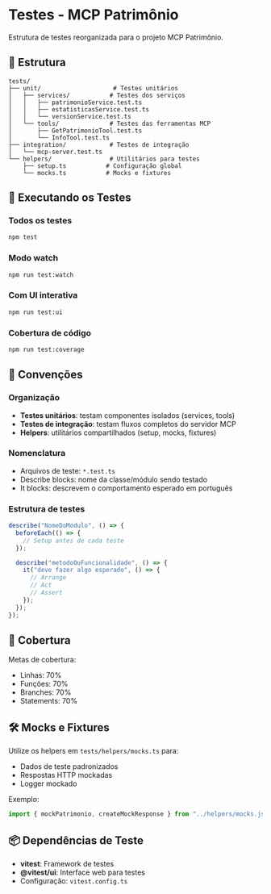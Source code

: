 # Testes - MCP Patrimônio

Estrutura de testes reorganizada para o projeto MCP Patrimônio.

## 📁 Estrutura

```
tests/
├── unit/                    # Testes unitários
│   ├── services/           # Testes dos serviços
│   │   ├── patrimonioService.test.ts
│   │   ├── estatisticasService.test.ts
│   │   └── versionService.test.ts
│   └── tools/              # Testes das ferramentas MCP
│       ├── GetPatrimonioTool.test.ts
│       └── InfoTool.test.ts
├── integration/            # Testes de integração
│   └── mcp-server.test.ts
└── helpers/                # Utilitários para testes
    ├── setup.ts           # Configuração global
    └── mocks.ts           # Mocks e fixtures

```

## 🚀 Executando os Testes

### Todos os testes
```bash
npm test
```

### Modo watch
```bash
npm run test:watch
```

### Com UI interativa
```bash
npm run test:ui
```

### Cobertura de código
```bash
npm run test:coverage
```

## 📝 Convenções

### Organização
- **Testes unitários**: testam componentes isolados (services, tools)
- **Testes de integração**: testam fluxos completos do servidor MCP
- **Helpers**: utilitários compartilhados (setup, mocks, fixtures)

### Nomenclatura
- Arquivos de teste: `*.test.ts`
- Describe blocks: nome da classe/módulo sendo testado
- It blocks: descrevem o comportamento esperado em português

### Estrutura de testes
```typescript
describe("NomeDoModulo", () => {
  beforeEach(() => {
    // Setup antes de cada teste
  });

  describe("metodoOuFuncionalidade", () => {
    it("deve fazer algo esperado", () => {
      // Arrange
      // Act
      // Assert
    });
  });
});
```

## 🎯 Cobertura

Metas de cobertura:
- Linhas: 70%
- Funções: 70%
- Branches: 70%
- Statements: 70%

## 🛠️ Mocks e Fixtures

Utilize os helpers em `tests/helpers/mocks.ts` para:
- Dados de teste padronizados
- Respostas HTTP mockadas
- Logger mockado

Exemplo:
```typescript
import { mockPatrimonio, createMockResponse } from "../helpers/mocks.js";
```

## 📦 Dependências de Teste

- **vitest**: Framework de testes
- **@vitest/ui**: Interface web para testes
- Configuração: `vitest.config.ts`
